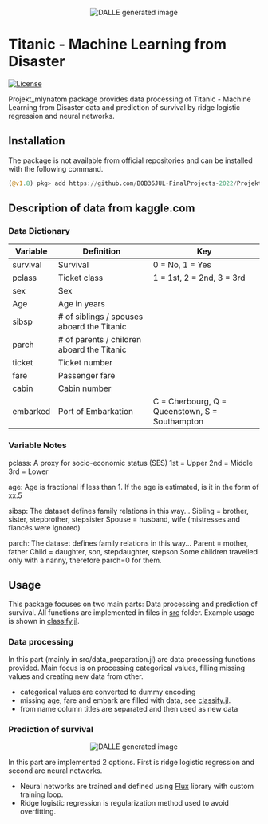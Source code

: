 <p align="center">
 <img src="DALL·E 2023-01-05 23.35.01 - titanic disaster.png" alt="DALLE generated image"/>
</p>

# Titanic - Machine Learning from Disaster
[![License](https://img.shields.io/badge/License-MIT-blue.svg)](https://github.com/B0B36JUL-FinalProjects-2022/Projekt_mlynatom/blob/main/LICENSE)

Projekt_mlynatom package provides data processing of Titanic - Machine Learning from Disaster data and prediction of survival
by ridge logistic regression and neural networks.

## Installation

The package is not available from official repositories and can be installed with the following command.
```julia
(@v1.8) pkg> add https://github.com/B0B36JUL-FinalProjects-2022/Projekt_mlynatom
```

## Description of data from kaggle.com
### Data Dictionary
| Variable | Definition                                 | Key                                            |
| -------- | ------------------------------------------ | ---------------------------------------------- |
| survival | Survival                                   | 0 = No, 1 = Yes                                |
| pclass   | Ticket class                               | 1 = 1st, 2 = 2nd, 3 = 3rd                      |
| sex      | Sex                                        |                                                |
| Age      | Age in years                               |                                                |
| sibsp    | # of siblings / spouses aboard the Titanic |                                                |
| parch    | # of parents / children aboard the Titanic |                                                |
| ticket   | Ticket number                              |                                                |
| fare     | Passenger fare                             |                                                |
| cabin    | Cabin number                               |                                                |
| embarked | Port of Embarkation                        | C = Cherbourg, Q = Queenstown, S = Southampton |
### Variable Notes
pclass: A proxy for socio-economic status (SES)
1st = Upper
2nd = Middle
3rd = Lower

age: Age is fractional if less than 1. If the age is estimated, is it in the form of xx.5

sibsp: The dataset defines family relations in this way...
Sibling = brother, sister, stepbrother, stepsister
Spouse = husband, wife (mistresses and fiancés were ignored)

parch: The dataset defines family relations in this way...
Parent = mother, father
Child = daughter, son, stepdaughter, stepson
Some children travelled only with a nanny, therefore parch=0 for them.

## Usage
This package focuses on two main parts: Data processing and prediction of survival.
All functions are implemented in files in [src](https://github.com/B0B36JUL-FinalProjects-2022/Projekt_mlynatom/tree/main/src) folder. Example usage
is shown in [classify.jl](https://github.com/B0B36JUL-FinalProjects-2022/Projekt_mlynatom/blob/main/examples/classify.jl).
### Data processing
In this part (mainly in src/data_preparation.jl) are data processing functions provided.
Main focus is on processing categorical values, filling missing values and creating new
data from other.
- categorical values are converted to dummy encoding
- missing age, fare and embark are filled with data, see [classify.jl](https://github.com/B0B36JUL-FinalProjects-2022/Projekt_mlynatom/blob/main/examples/classify.jl).
- from name column titles are separated and then used as new data

### Prediction of survival
<p align="center">
 <img src="DALL·E 2023-01-05 23.40.19 - titanic passengers in photorealistic version.png" alt="DALLE generated image"/>
</p>

In this part are implemented 2 options. First is ridge logistic regression and second are neural networks. 
- Neural networks are trained and defined using [Flux](https://fluxml.ai/Flux.jl/stable/) library with custom training loop.
- Ridge logistic regression is regularization method used to avoid overfitting.